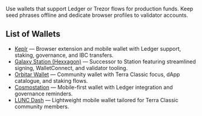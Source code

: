 Use wallets that support Ledger or Trezor flows for production funds. Keep seed phrases offline and dedicate browser profiles to validator accounts.

## List of Wallets

- [Keplr](https://www.keplr.app) — Browser extension and mobile wallet with Ledger support, staking, governance, and IBC transfers.
- [Galaxy Station (Hexxagon)](https://station.hexxagon.io) — Successor to Station featuring streamlined signing, WalletConnect, and validator tooling.
- [Orbitar Wallet](https://orbitar.app) — Community wallet with Terra Classic focus, dApp catalogue, and staking flows.
- [Cosmostation](https://www.cosmostation.io) — Mobile-first wallet with Ledger integration and governance reminders.
- [LUNC Dash](https://luncdash.com) — Lightweight mobile wallet tailored for Terra Classic community members.
